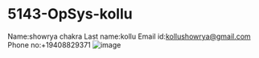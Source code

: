 # 5143-OpSys-kollu
Name:showrya chakra
Last name:kollu
Email id:kollushowrya@gmail.com
Phone no:+19408829371
![image](https://media.licdn.com/mpr/mpr/shrinknp_200_200/p/6/005/03b/14d/115040d.jpg)
